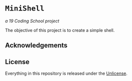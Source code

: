 # ```MiniShell```
*a 19 Coding School project*

The objective of this project is to create a simple shell.

## Acknowledgements

## License

Everything in this repository is released under the [Unlicense](https://github.com/maxdesalle/42/blob/main/LICENSE).
